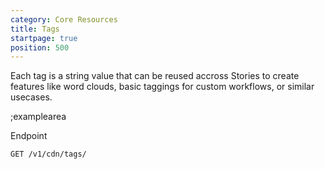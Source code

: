 ```yaml
---
category: Core Resources
title: Tags
startpage: true
position: 500
---
```


Each tag is a string value that can be reused accross Stories to create features like word clouds, basic taggings for custom workflows, or similar usecases.

;examplearea

Endpoint

```bash
GET /v1/cdn/tags/
```
